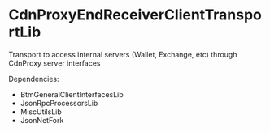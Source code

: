 # CdnProxyEndReceiverClientTransportLib
Transport to access internal servers (Wallet, Exchange, etc) through CdnProxy server interfaces

Dependencies:
* BtmGeneralClientInterfacesLib
* JsonRpcProcessorsLib
* MiscUtilsLib
* JsonNetFork
